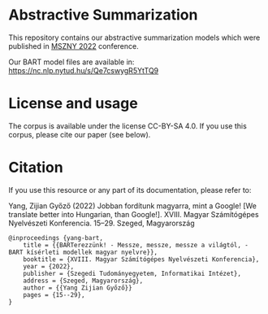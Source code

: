 
# Abstractive Summarization

This repository contains our abstractive summarization models which were published in [MSZNY 2022](https://rgai.inf.u-szeged.hu/mszny2022) conference.

Our BART model files are available in: https://nc.nlp.nytud.hu/s/Qe7cswygR5YtTQ9

# License and usage
The corpus is available under the license CC-BY-SA 4.0. If you use this corpus, please cite our paper (see below).

# Citation
If you use this resource or any part of its documentation, please refer to:

Yang, Zijian Győző (2022) Jobban fordítunk magyarra, mint a Google! [We translate better into Hungarian, than Google!]. XVIII. Magyar Számítógépes Nyelvészeti Konferencia. 15–29. Szeged, Magyarország


```
@inproceedings {yang-bart,
    title = {{BARTerezzünk! - Messze, messze, messze a világtól, - BART kísérleti modellek magyar nyelvre}},
    booktitle = {XVIII. Magyar Számítógépes Nyelvészeti Konferencia},
    year = {2022},
    publisher = {Szegedi Tudományegyetem, Informatikai Intézet},
    address = {Szeged, Magyarország},
    author = {{Yang Zijian Győző}}
    pages = {15--29},
}
```

